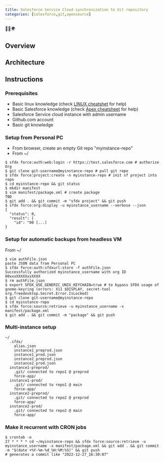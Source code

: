 ```yaml
---
title: Salesforce Service Cloud synchronization to Git repository
categories: [salesforce,git,opensource]
---
```


<p class="text-center">🐍👑🌍</p>

<!--more-->

## Overview

## Architecture

## Instructions

### Prerequisites

- Basic linux knowledge (check [LINUX cheatshet](/2018/12/unix-cheatsheet) for help)
- Basic Salesforce knowledge (check [Apex cheatsheet](2021/06/salesforce-apex-cheatsheet) for help)
- Salesforce Service cloud instance with admin username
- Github.com account
- Basic git knowledge

### Setup from Personal PC

- From browser, create an empty Git repo "myinstance-repo"
- From ~/

```console
$ sfdx force:auth:web:login -r https://test.salesforce.com # authorize Org
$ git clone git-username@myinstance-repo # pull git repo
$ sfdx force:project:create -n myinstance-repo # init sf project into repo
$ cd myinstance-repo && git status
$ mkdir manifest
$ vim manifest/package.xml # create package
TBD
$ git add . && git commit -m "sfdx project" && git push
$ sfdx force:org:display -u myinstance_username --verbose --json
{
  "status": 0,
  "result": {
    "id": "00 [...]
}
```

### Setup for automatic backups from headless VM

From ~/
```console
$ vim authFile.json
paste JSON data from Personal PC
$ sfdx force:auth:sfdxurl:store -f authFile.json
Successfully authorized myinstance_username with org ID 00xxxXXXXXxxXXXX
$ rm authFile.json
$ export SFDX_USE_GENERIC_UNIX_KEYCHAIN=true # to bypass SFDX usage of gnome-keyring (errors: X11 $DISPLAY, secret-tool org.freedesktop.Secret.Error.IsLocked)
$ git clone git-username@myinstance-repo
$ cd myinstance-repo
$ sfdx force:source:retrieve -u myinstance_username -x manifest/package.xml
$ git add . && git commit -m "package" && git push
```

### Multi-instance setup
```console
~/
  .sfdx/
    alias.json
    instance1_preprod.json
    instance1_prod.json
    instance2_preprod.json
    instance2_prod.json
  instance1-preprod/
    .git/ connected to repo1 @ preprod
    force-app/
  instance1-prod/
    .git/ connected to repo1 @ main
    force-app/
  instance2-preprod/
    .git/ connected to repo2 @ preprod
    force-app/
  instance2-prod/
    .git/ connected to repo2 @ main
    force-app/
```

### Make it recurrent with CRON jobs

```console
$ crontab -e
27 * * * * cd ~/myinstance-repo && sfdx force:source:retrieve -u myinstance_username -x manifest/package.xml && git add . && git commit -m "$(date +%Y-%m-%d_%H:%M:%S)" && git push
# generates a commit like "2022-12-27_16:30:07"
```
